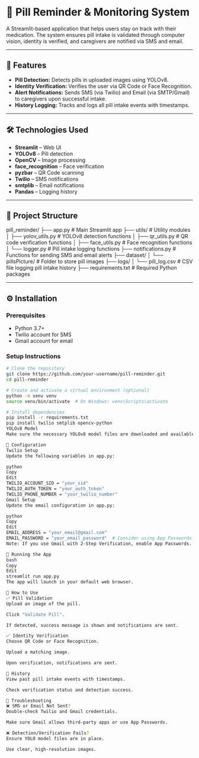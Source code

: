 # 💊 Pill Reminder & Monitoring System

A Streamlit-based application that helps users stay on track with their medication. The system ensures pill intake is validated through computer vision, identity is verified, and caregivers are notified via SMS and email.

---

## 📌 Features

- **Pill Detection:** Detects pills in uploaded images using YOLOv8.
- **Identity Verification:** Verifies the user via QR Code or Face Recognition.
- **Alert Notifications:** Sends SMS (via Twilio) and Email (via SMTP/Gmail) to caregivers upon successful intake.
- **History Logging:** Tracks and logs all pill intake events with timestamps.

---

## 🛠️ Technologies Used

- **Streamlit** – Web UI
- **YOLOv8** – Pill detection
- **OpenCV** – Image processing
- **face_recognition** – Face verification
- **pyzbar** – QR Code scanning
- **Twilio** – SMS notifications
- **smtplib** – Email notifications
- **Pandas** – Logging history

---

## 📁 Project Structure

pill_reminder/
├── app.py                    # Main Streamlit app
├── utils/                    # Utility modules
│   ├── yolov_utils.py        # YOLOv8 detection functions
│   ├── qr_utils.py           # QR code verification functions
│   ├── face_utils.py         # Face recognition functions
│   └── logger.py             # Pill intake logging functions
├── notifications.py          # Functions for sending SMS and email alerts
├── dataset/
│   └── pillsPicture/         # Folder to store pill images
├── logs/
│   └── pill_log.csv          # CSV file logging pill intake history
├── requirements.txt          # Required Python packages


---

## ⚙️ Installation

### Prerequisites

- Python 3.7+
- Twilio account for SMS
- Gmail account for email

### Setup Instructions

```bash
# Clone the repository
git clone https://github.com/your-username/pill-reminder.git
cd pill-reminder

# Create and activate a virtual environment (optional)
python -m venv venv
source venv/bin/activate  # On Windows: venv\Scripts\activate

# Install dependencies
pip install -r requirements.txt
pip install twilio smtplib opencv-python
YOLOv8 Model
Make sure the necessary YOLOv8 model files are downloaded and available in the appropriate folders (handled in yolov_utils.py).

🔐 Configuration
Twilio Setup
Update the following variables in app.py:

python
Copy
Edit
TWILIO_ACCOUNT_SID = "your_sid"
TWILIO_AUTH_TOKEN = "your_auth_token"
TWILIO_PHONE_NUMBER = "your_twilio_number"
Gmail Setup
Update the email configuration in app.py:

python
Copy
Edit
EMAIL_ADDRESS = "your_email@gmail.com"
EMAIL_PASSWORD = "your_email_password"  # Consider using App Passwords
Note: If you use Gmail with 2-Step Verification, enable App Passwords.

🚀 Running the App
bash
Copy
Edit
streamlit run app.py
The app will launch in your default web browser.

🧪 How to Use
✅ Pill Validation
Upload an image of the pill.

Click "Validate Pill".

If detected, success message is shown and notifications are sent.

✅ Identity Verification
Choose QR Code or Face Recognition.

Upload a matching image.

Upon verification, notifications are sent.

📖 History
View past pill intake events with timestamps.

Check verification status and detection success.

🧯 Troubleshooting
❌ SMS or Email Not Sent?
Double-check Twilio and Gmail credentials.

Make sure Gmail allows third-party apps or use App Passwords.

❌ Detection/Verification Fails?
Ensure YOLO model files are in place.

Use clear, high-resolution images.
